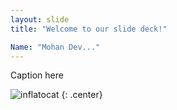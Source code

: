 ```yaml
---
layout: slide
title: "Welcome to our slide deck!"

Name: "Mohan Dev..."
---
```


Caption here

![inflatocat](https://octodex.github.com/images/inflatocat.png)
{: .center}
